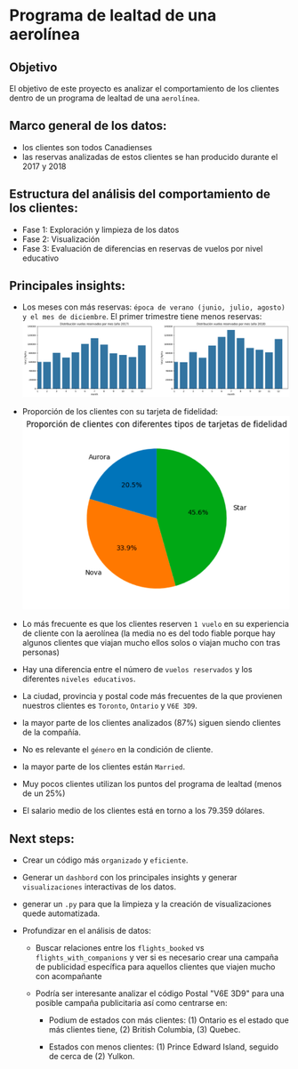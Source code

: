 # Programa de lealtad de una aerolínea

## Objetivo 
El objetivo de este proyecto es analizar el comportamiento de los clientes dentro de un programa de lealtad de una `aerolínea`. 

## Marco general de los datos:
- los clientes son todos Canadienses
- las reservas analizadas de estos clientes se han producido durante el 2017 y 2018

## Estructura del análisis del comportamiento de los clientes:
- Fase 1: Exploración y limpieza de los datos
- Fase 2: Visualización
- Fase 3: Evaluación de diferencias en reservas de vuelos por nivel educativo

## Principales insights:

- Los meses con más reservas: `época de verano (junio, julio, agosto) y el mes de diciembre`. El primer trimestre tiene menos reservas:
![alt text](images/image-21.png)


- Proporción de los clientes con su tarjeta de fidelidad:
![alt text](images/image-20.png)

- Lo más frecuente es que los clientes reserven `1 vuelo` en su experiencia de cliente con la aerolínea (la media no es del todo fiable porque hay algunos clientes que viajan mucho ellos solos o viajan mucho con tras personas)

- Hay una diferencia entre el número de `vuelos reservados` y los diferentes `niveles educativos`.

- La ciudad, provincia y postal code más frecuentes de la que provienen nuestros clientes es `Toronto`, `Ontario` y `V6E 3D9`.

- la mayor parte de los clientes analizados (87%) siguen siendo clientes de la compañía.

- No es relevante el `género` en la condición de cliente.

- la mayor parte de los clientes están `Married`.

- Muy pocos clientes  utilizan los puntos del programa de lealtad (menos de un 25%) 

- El salario medio de los clientes está en torno a los 79.359 dólares.


## Next steps:

- Crear un código más `organizado` y `eficiente`.

- Generar un `dashbord` con los principales insights y generar `visualizaciones` interactivas de los datos.

- generar un `.py` para que la limpieza y la creación de visualizaciones quede automatizada.

- Profundizar en el análisis de datos:
    - Buscar relaciones entre los `flights_booked` vs `flights_with_companions` y ver si es necesario crear una campaña de publicidad específica para aquellos clientes que viajen mucho con acompañante

    - Podría ser interesante analizar el código Postal "V6E 3D9" para una posible campaña publicitaria así como centrarse en:
        - Podium de estados con más clientes: (1) Ontario es el estado que más clientes tiene, (2) British Columbia, (3) Quebec.
        
        - Estados con menos clientes: (1) Prince Edward Island, seguido de cerca de (2) Yulkon.



